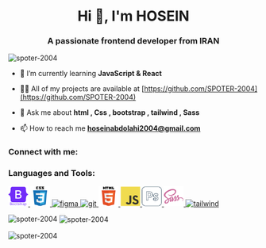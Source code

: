 <h1 align="center">Hi 👋, I'm HOSEIN</h1>
<h3 align="center">A passionate frontend developer from IRAN</h3>

<p align="left"> <img src="https://komarev.com/ghpvc/?username=spoter-2004&label=Profile%20views&color=0e75b6&style=flat" alt="spoter-2004" /> </p>

- 🌱 I’m currently learning **JavaScript & React**

- 👨‍💻 All of my projects are available at [https://github.com/SPOTER-2004](https://github.com/SPOTER-2004)

- 💬 Ask me about **html , Css , bootstrap , tailwind , Sass**

- 📫 How to reach me **hoseinabdolahi2004@gmail.com**

<h3 align="left">Connect with me:</h3>
<p align="left">
</p>

<h3 align="left">Languages and Tools:</h3>
<p align="left"> <a href="https://getbootstrap.com" target="_blank" rel="noreferrer"> <img src="https://raw.githubusercontent.com/devicons/devicon/master/icons/bootstrap/bootstrap-plain-wordmark.svg" alt="bootstrap" width="40" height="40"/> </a> <a href="https://www.w3schools.com/css/" target="_blank" rel="noreferrer"> <img src="https://raw.githubusercontent.com/devicons/devicon/master/icons/css3/css3-original-wordmark.svg" alt="css3" width="40" height="40"/> </a> <a href="https://www.figma.com/" target="_blank" rel="noreferrer"> <img src="https://www.vectorlogo.zone/logos/figma/figma-icon.svg" alt="figma" width="40" height="40"/> </a> <a href="https://git-scm.com/" target="_blank" rel="noreferrer"> <img src="https://www.vectorlogo.zone/logos/git-scm/git-scm-icon.svg" alt="git" width="40" height="40"/> </a> <a href="https://www.w3.org/html/" target="_blank" rel="noreferrer"> <img src="https://raw.githubusercontent.com/devicons/devicon/master/icons/html5/html5-original-wordmark.svg" alt="html5" width="40" height="40"/> </a> <a href="https://developer.mozilla.org/en-US/docs/Web/JavaScript" target="_blank" rel="noreferrer"> <img src="https://raw.githubusercontent.com/devicons/devicon/master/icons/javascript/javascript-original.svg" alt="javascript" width="40" height="40"/> </a> <a href="https://www.photoshop.com/en" target="_blank" rel="noreferrer"> <img src="https://raw.githubusercontent.com/devicons/devicon/master/icons/photoshop/photoshop-line.svg" alt="photoshop" width="40" height="40"/> </a> <a href="https://sass-lang.com" target="_blank" rel="noreferrer"> <img src="https://raw.githubusercontent.com/devicons/devicon/master/icons/sass/sass-original.svg" alt="sass" width="40" height="40"/> </a> <a href="https://tailwindcss.com/" target="_blank" rel="noreferrer"> <img src="https://www.vectorlogo.zone/logos/tailwindcss/tailwindcss-icon.svg" alt="tailwind" width="40" height="40"/> </a> </p>

<p><img align="left" src="https://github-readme-stats.vercel.app/api/top-langs?username=spoter-2004&show_icons=true&locale=en&layout=compact" alt="spoter-2004" /></p>

<p>&nbsp;<img align="center" src="https://github-readme-stats.vercel.app/api?username=spoter-2004&show_icons=true&locale=en" alt="spoter-2004" /></p>

<p><img align="center" src="https://github-readme-streak-stats.herokuapp.com/?user=spoter-2004&" alt="spoter-2004" /></p>
